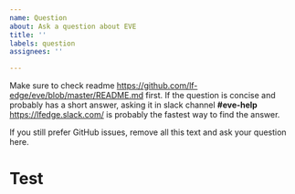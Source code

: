 ```yaml
---
name: Question
about: Ask a question about EVE
title: ''
labels: question
assignees: ''

---
```


Make sure to check readme <https://github.com/lf-edge/eve/blob/master/README.md> first. If the question is concise and probably has a short answer, asking it in slack channel **#eve-help**  <https://lfedge.slack.com/> is probably the fastest way to find the answer.

If you still prefer GitHub issues, remove all this text and ask your question here.

# Test
